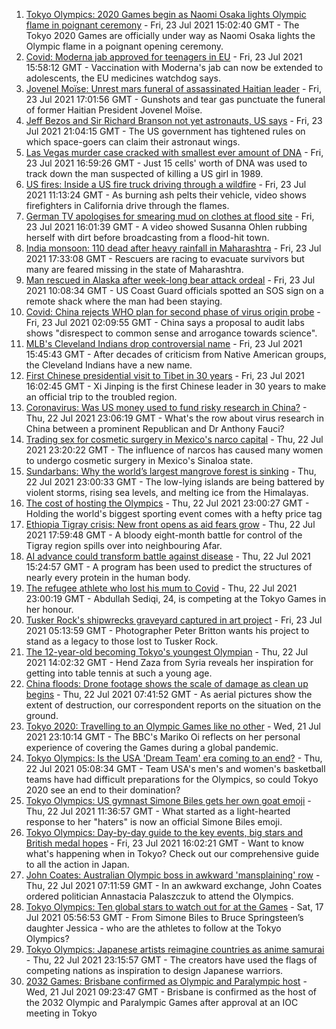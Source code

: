 1. [Tokyo Olympics: 2020 Games begin as Naomi Osaka lights Olympic flame in poignant ceremony](https://www.bbc.co.uk/sport/olympics/57929293) - Fri, 23 Jul 2021 15:02:40 GMT - The Tokyo 2020 Games are officially under way as Naomi Osaka lights the Olympic flame in a poignant opening ceremony.
2. [Covid: Moderna jab approved for teenagers in EU](https://www.bbc.co.uk/news/world-europe-57947183) - Fri, 23 Jul 2021 15:58:12 GMT - Vaccination with Moderna's jab can now be extended to adolescents, the EU medicines watchdog says.
3. [Jovenel Moïse: Unrest mars funeral of assassinated Haitian leader](https://www.bbc.co.uk/news/world-latin-america-57915760) - Fri, 23 Jul 2021 17:01:56 GMT - Gunshots and tear gas punctuate the funeral of former Haitian President Jovenel Moïse.
4. [Jeff Bezos and Sir Richard Branson not yet astronauts, US says](https://www.bbc.co.uk/news/world-us-canada-57950149) - Fri, 23 Jul 2021 21:04:15 GMT - The US government has tightened rules on which space-goers can claim their astronaut wings.
5. [Las Vegas murder case cracked with smallest ever amount of DNA](https://www.bbc.co.uk/news/world-us-canada-57947785) - Fri, 23 Jul 2021 16:59:26 GMT - Just 15 cells' worth of DNA was used to track down the man suspected of killing a US girl in 1989.
6. [US fires: Inside a US fire truck driving through a wildfire](https://www.bbc.co.uk/news/world-us-canada-57943338) - Fri, 23 Jul 2021 11:13:24 GMT - As burning ash pelts their vehicle, video shows firefighters in California drive through the flames.
7. [German TV apologises for smearing mud on clothes at flood site](https://www.bbc.co.uk/news/world-europe-57946430) - Fri, 23 Jul 2021 16:01:39 GMT - A video showed Susanna Ohlen rubbing herself with dirt before broadcasting from a flood-hit town.
8. [India monsoon: 110 dead after heavy rainfall in Maharashtra](https://www.bbc.co.uk/news/world-asia-india-57938839) - Fri, 23 Jul 2021 17:33:08 GMT - Rescuers are racing to evacuate survivors but many are feared missing in the state of Maharashtra.
9. [Man rescued in Alaska after week-long bear attack ordeal](https://www.bbc.co.uk/news/world-us-canada-57939501) - Fri, 23 Jul 2021 10:08:34 GMT - US Coast Guard officials spotted an SOS sign on a remote shack where the man had been staying.
10. [Covid: China rejects WHO plan for second phase of virus origin probe](https://www.bbc.co.uk/news/world-asia-china-57926368) - Fri, 23 Jul 2021 02:09:55 GMT - China says a proposal to audit labs shows "disrespect to common sense and arrogance towards science".
11. [MLB's Cleveland Indians drop controversial name](https://www.bbc.co.uk/news/world-us-canada-57946842) - Fri, 23 Jul 2021 15:45:43 GMT - After decades of criticism from Native American groups, the Cleveland Indians have a new name.
12. [First Chinese presidential visit to Tibet in 30 years](https://www.bbc.co.uk/news/world-asia-china-57941893) - Fri, 23 Jul 2021 16:02:45 GMT - Xi Jinping is the first Chinese leader in 30 years to make an official trip to the troubled region.
13. [Coronavirus: Was US money used to fund risky research in China?](https://www.bbc.co.uk/news/57932699) - Thu, 22 Jul 2021 23:06:19 GMT - What's the row about virus research in China between a prominent Republican and Dr Anthony Fauci?
14. [Trading sex for cosmetic surgery in Mexico's narco capital](https://www.bbc.co.uk/news/stories-57932216) - Thu, 22 Jul 2021 23:20:22 GMT - The influence of narcos has caused many women to undergo cosmetic surgery in Mexico's Sinaloa state.
15. [Sundarbans: Why the world’s largest mangrove forest is sinking](https://www.bbc.co.uk/news/world-asia-india-57929463) - Thu, 22 Jul 2021 23:00:33 GMT - The low-lying islands are being battered by violent storms, rising sea levels, and melting ice from the Himalayas.
16. [The cost of hosting the Olympics](https://www.bbc.co.uk/news/57919584) - Thu, 22 Jul 2021 23:00:27 GMT - Holding the world's biggest sporting event comes with a hefty price tag
17. [Ethiopia Tigray crisis: New front opens as aid fears grow](https://www.bbc.co.uk/news/world-africa-57926832) - Thu, 22 Jul 2021 17:59:48 GMT - A bloody eight-month battle for control of the Tigray region spills over into neighbouring Afar.
18. [AI advance could transform battle against disease](https://www.bbc.co.uk/news/science-environment-57929095) - Thu, 22 Jul 2021 15:24:57 GMT - A program has been used to predict the structures of nearly every protein in the human body.
19. [The refugee athlete who lost his mum to Covid](https://www.bbc.co.uk/news/world-57937673) - Thu, 22 Jul 2021 23:00:19 GMT - Abdullah Sediqi, 24, is competing at the Tokyo Games in her honour.
20. [Tusker Rock's shipwrecks graveyard captured in art project](https://www.bbc.co.uk/news/uk-wales-57918489) - Fri, 23 Jul 2021 05:13:59 GMT - Photographer Peter Britton wants his project to stand as a legacy to those lost to Tusker Rock.
21. [The 12-year-old becoming Tokyo's youngest Olympian](https://www.bbc.co.uk/news/world-middle-east-57925985) - Thu, 22 Jul 2021 14:02:32 GMT - Hend Zaza from Syria reveals her inspiration for getting into table tennis at such a young age.
22. [China floods: Drone footage shows the scale of damage as clean up begins](https://www.bbc.co.uk/news/world-asia-china-57926019) - Thu, 22 Jul 2021 07:41:52 GMT - As aerial pictures show the extent of destruction, our correspondent reports on the situation on the ground.
23. [Tokyo 2020: Travelling to an Olympic Games like no other](https://www.bbc.co.uk/news/world-asia-57913517) - Wed, 21 Jul 2021 23:10:14 GMT - The BBC's Mariko Oi reflects on her personal experience of covering the Games during a global pandemic.
24. [Tokyo Olympics: Is the USA 'Dream Team' era coming to an end?](https://www.bbc.co.uk/sport/olympics/57895457) - Thu, 22 Jul 2021 05:08:34 GMT - Team USA's men's and women's basketball teams have had difficult preparations for the Olympics, so could Tokyo 2020 see an end to their domination?
25. [Tokyo Olympics: US gymnast Simone Biles gets her own goat emoji](https://www.bbc.co.uk/sport/olympics/57927175) - Thu, 22 Jul 2021 11:36:57 GMT - What started as a light-hearted response to her "haters" is now an official Simone Biles emoji.
26. [Tokyo Olympics: Day-by-day guide to the key events, big stars and British medal hopes](https://www.bbc.co.uk/sport/olympics/57778808) - Fri, 23 Jul 2021 16:02:21 GMT - Want to know what's happening when in Tokyo? Check out our comprehensive guide to all the action in Japan.
27. [John Coates: Australian Olympic boss in awkward 'mansplaining' row](https://www.bbc.co.uk/news/world-australia-57924986) - Thu, 22 Jul 2021 07:11:59 GMT - In an awkward exchange, John Coates ordered politician Annastacia Palaszczuk to attend the Olympics.
28. [Tokyo Olympics: Ten global stars to watch out for at the Games](https://www.bbc.co.uk/sport/olympics/57836107) - Sat, 17 Jul 2021 05:56:53 GMT - From Simone Biles to Bruce Springsteen’s daughter Jessica - who are the athletes to follow at the Tokyo Olympics?
29. [Tokyo Olympics: Japanese artists reimagine countries as anime samurai](https://www.bbc.co.uk/news/world-asia-57911348) - Thu, 22 Jul 2021 23:15:57 GMT - The creators have used the flags of competing nations as inspiration to design Japanese warriors.
30. [2032 Games: Brisbane confirmed as Olympic and Paralympic host](https://www.bbc.co.uk/sport/olympics/57912026) - Wed, 21 Jul 2021 09:23:47 GMT - Brisbane is confirmed as the host of the 2032 Olympic and Paralympic Games after approval at an IOC meeting in Tokyo

